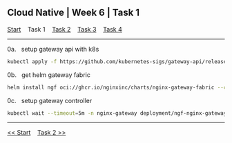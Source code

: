 ## Cloud Native | Week 6 | Task 1

[Start](https://github.com/AFC-AI2C-Cohort-04/coleman-code/blob/main/cloud_native/week_6/start.md)    Task 1    [Task 2](https://github.com/AFC-AI2C-Cohort-04/coleman-code/blob/main/cloud_native/week_6/task_2.md)    [Task 3](https://github.com/AFC-AI2C-Cohort-04/coleman-code/blob/main/cloud_native/week_6/task_3.md)    [Task 4](https://github.com/AFC-AI2C-Cohort-04/coleman-code/blob/main/cloud_native/week_6/task_4.md)

---

0a.   setup gateway api with k8s
``` bash
kubectl apply -f https://github.com/kubernetes-sigs/gateway-api/releases/download/v1.0.0/standard-install.yaml
```

0b.   get helm gateway fabric
``` bash
helm install ngf oci://ghcr.io/nginxinc/charts/nginx-gateway-fabric --create-namespace -n nginx-gateway
```

0c.   setup gateway controller
``` bash
kubectl wait --timeout=5m -n nginx-gateway deployment/ngf-nginx-gateway-fabric --for=condition=Available
```

---

[<< Start](https://github.com/AFC-AI2C-Cohort-04/coleman-code/blob/main/cloud_native/week_6/start.md)    [Task 2 >>](https://github.com/AFC-AI2C-Cohort-04/coleman-code/blob/main/cloud_native/week_6/task_2.md)
